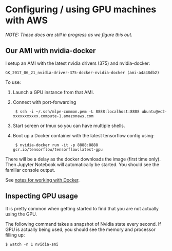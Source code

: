 # Configuring / using GPU machines with AWS

*NOTE: These docs are still in progress as we figure this out.*

## Our AMI with nvidia-docker

I setup an AMI with the latest nvidia drivers (375) and nvidia-docker:

    GK_2017_06_21_nvidia-driver-375-docker-nvidia-docker (ami-a4a48db2)

To use:

1. Launch a GPU instance from that AMI.

2. Connect with port-forwarding

        $ ssh -i ~/.ssh/mlpe-common.pem -L 8888:localhost:8888 ubuntu@ec2-xxxxxxxxxxx.compute-1.amazonaws.com

2. Start screen or tmux so you can have multiple shells.

3. Boot up a Docker container with the latest tensorflow config using:

        $ nvidia-docker run -it -p 8888:8888 gcr.io/tensorflow/tensorflow:latest-gpu

There will be a delay as the docker downloads the image (first time only). Then Jupyter Notebook will automatically be started. You should see the familiar console output.

See [notes for working with Docker](../docker/README.md).

## Inspecting GPU usage

It is pretty common when getting started to find that you are not actually using the GPU.

The following command takes a snapshot of Nvidia state every second. If GPU is actually being used, you should see the memory and processor filling up:

    $ watch -n 1 nvidia-smi
